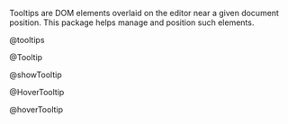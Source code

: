 Tooltips are DOM elements overlaid on the editor near a given document
position. This package helps manage and position such elements.

@tooltips

@Tooltip

@showTooltip

@HoverTooltip

@hoverTooltip
